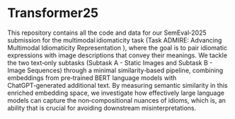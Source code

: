 # Transformer25

This repository contains all the code and data for our SemEval‑2025 submission for the multimodal idiomaticity task (Task 
ADMIRE: Advancing Multimodal Idiomaticity Representation ), where the goal is to pair idiomatic expressions with image
descriptions that convey their meanings. We tackle the two text‑only subtasks (Subtask A - Static Images and Subtask B - Image
Sequences) through a minimal similarity‑based pipeline, combining embeddings from pre‑trained BERT language models with 
ChatGPT‑generated additional text. By measuring semantic similarity in this enriched embedding space, we investigate how
effectively large language models can capture the non‑compositional nuances of idioms, which is, an ability that is crucial for
avoiding downstream misinterpretations.
